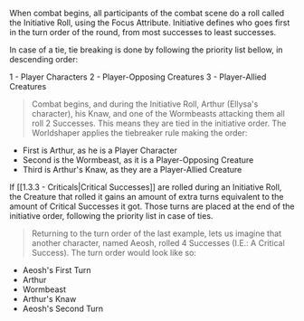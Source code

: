 When combat begins, all participants of the combat scene do a roll called the Initiative Roll, using the Focus Attribute. Initiative defines who goes first in the turn order of the round, from most successes to least successes.

In case of a tie, tie breaking is done by following the priority list bellow, in descending order:

1 - Player Characters
2 - Player-Opposing Creatures
3 - Player-Allied Creatures

> Combat begins, and during the Initiative Roll, Arthur (Ellysa's character), his Knaw, and one of the Wormbeasts attacking them all roll 2 Successes. This means they are tied in the initiative order.
> The Worldshaper applies the tiebreaker rule making the order:
- First is Arthur, as he is a Player Character
- Second is the Wormbeast, as it is a Player-Opposing Creature
- Third is Arthur's Knaw, as they are a Player-Allied Creature

If [[1.3.3 - Criticals|Critical Successes]] are rolled during an Initiative Roll, the Creature that rolled it gains an amount of extra turns equivalent to the amount of Critical Successes it got. Those turns are placed at the end of the initiative order, following the priority list in case of ties.

> Returning to the turn order of the last example, lets us imagine that another character, named Aeosh, rolled 4 Successes (I.E.: A Critical Success). The turn order would look like so:
- Aeosh's First Turn
- Arthur
- Wormbeast
- Arthur's Knaw
- Aeosh's Second Turn
